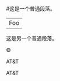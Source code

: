#这是一个普通段落。

<table>
    <tr>
        <td>Foo</td>
    </tr>
</table>

这是另一个普通段落。

&copy;

AT&T

AT&amp;T
